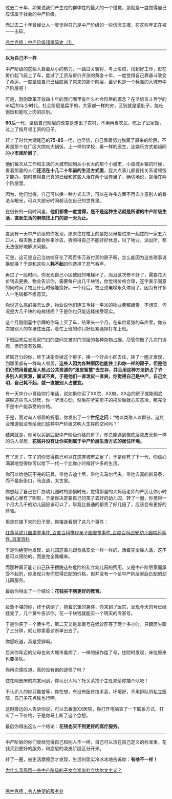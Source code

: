 <p>过去二十年，如果说我们产生过的群体性的最大的一个错觉，那就是一度觉得自己应该属于社会的中产阶级。</p><p>而过去二十年曾经让人一度觉得自己是中产阶级的一些信念支撑，在这些年正在被一一击碎。</p><a data-draft-node="block" data-draft-type="link-card" href="https://zhuanlan.zhihu.com/p/67110029" data-image="https://pic3.zhimg.com/v2-4a5284ca8c383e26189899160ae11afa_180x120.jpg" data-image-width="910" data-image-height="310" class="internal">弗兰克扬：中产阶级错觉简史（1）</a><hr/><p><b>以为自己不一样</b></p><p>中产阶级的这些人靠着从小的努力，一路过关斩将，考上名校，找到好工作，赶在房价起飞前上了车，度过了工资与房价齐涨的黄金十年，一度觉得自己靠奋斗改变了命运，一度坚信自己已经脱离了原来的那个阶层，至少也是一个标准的大城市中产阶层吧！</p><p>可是，刚刚改革开放四十年的我们哪里有什么社会阶层的概念？在坚信奋斗哲学的60后的年少时代，社会阶层是扁平的，大家都一样的穷，区别就是饿肚子，能吃饱饭和能吃上肉的区别。</p><p><b>60后</b>一代，坚信自己阶层的改变是走出了农村，不用再当农民，吃上了公家饭，过上了按月领工资的日子。</p><p>赶上了时代大潮尾巴的<b>75-85</b>一代，也坚信，自己靠着努力脱离了原来的阶层，不再是那个在厂区大院吃大锅饭，上一样的学校，看一样的医生，连娱乐方式都趋同的<b>小市民阶层</b>了。</p><p>他们每次从工作和生活的大城市回到从小长大的那个小城市，小县城乡镇的时候，看着那里的人们<b>还活在十几二十年前的生活方式里</b>，屁大点事儿都要托关系请顿饭才能办，顿时觉得自己真的已经和这些人活在两个世界里了，确切地说，是活在两个阶层里。</p><p>因为，他们觉得，自己可以换一种方式去活，可以在许多方面不再去介意别人的看法与眼光，可以大部分时间都活在自己的世界里。</p><p>在很长的一段时间里，<b>他们都曾一度觉得，是不是这种生活就是所谓的中产阶级生活，直到生活的麻烦找上门的那一天为止。</b></p><hr/><p>直到有一天中产阶级的你发现，原来住在楼上的是把父母接过来一起住的一家五六口人，每天晚上都会吵来吵去，折腾得自己不能好好休息，叫了物业，派出所，都无法很好地解决问题。</p><p>可是，这可是自己当初咬牙花了两百多万首付买的房子啊，怎么能因为这些琐事说换就换？于是和这些人<b>耗不起</b>的你选择了忍气吞声。</p><p>再过了一段时间，你发现自己小区破旧的电梯坏了，而且这次修不好了，需要花大价钱去更换，物业告诉你，需要每户出几千块钱，你觉得价格合理，签字表示同意的同时问了物业什么时候能换好。一个月后，物业说电梯永久停用了，因为有许多人一毛钱都不愿意交。</p><p>你说这么高的楼怎么走，物业说他们连五毛钱一平米的物业费都嫌贵，不想交，何况是大几千块的电梯钱呢？于是你也只能选择接受现实。</p><p>这个月刚刚喜中京牌的你马上买了车，结果头一个月，在车位紧张的车库里，你五次被别人的车堵住出路，着忙上班的你只好赶紧选择打车上班。</p><p>下班回来后发现家门口的空间又被对门邻居的各种杂物占据，尽管你敲了几次门协商，但仍没有效果。</p><p>苦恼万分的你，终于决定卖掉这个房子，换一个好点小区去住，转了一圈才发现，到哪里都有一群鸟人邻居，<b>这些人因为各种原因也能住上和你一样的房子，但是他们仍然用着底层人抢占公共资源的“泼皮智慧”去生存，并且用这种方法挤占了许多别人的资源，屡试不爽，于是他们一直泼皮一直爽，你觉得自己是中产，自己文明，自己耗不起，就一直被别人占便宜。</b></p><p>有一天中介小哥给你打电话，说如果你买了XX院，XX府，XX台的房子就能彻底摆脱这些鸟人邻居，你一听很心动，然后在听完房子的报价后就心灰意冷，那完全不是中产能承受的价格。</p><p>于是，面对鸟人邻居的折磨，你发出了一个<b>世纪之问：</b>“物以类聚人以群分，这社会难道就没有给我们这种中产阶级文明人生存的空间吗？”</p><p>结果就是，你可以买到匹配中产阶级价格的房子，却总能遇到像底层泼皮无赖一样的鸟人邻居，<b>花钱并没有让你买到属于中产阶层生活方式的居住环境。</b></p><hr/><p>有了房子，车子的你觉得自己可以在这座城市立足了，于是你有了下一代，你信心满满地觉得你可以给下一代一个比你小时候好许多的生活。</p><p>你可以给他玩不完的玩具，带他去迪士尼，带他去马尔代夫，带他去真的新马泰，而不是新街口，马连道，太古里。</p><p>你想起了自己在厂办幼儿园时的恐惧时光，觉得那里的大妈级老师的严厉让你小时候的心里有了阴影，于是你决定要自己的孩子去好的幼儿园，转了一圈，你觉得一个月大几千的幼儿园应该可以了，毕竟比普通的都贵了好几倍了，应该会有更好的体验。</p><p>但是在接下来的日子里，你接连看到了这几个事件：</p><a data-draft-node="block" data-draft-type="link-card" href="https://link.zhihu.com/?target=https%3A//baike.baidu.com/item/%25E7%25BA%25A2%25E9%25BB%2584%25E8%2593%259D%25E5%25B9%25BC%25E5%2584%25BF%25E5%259B%25AD%25E8%2599%2590%25E7%25AB%25A5%25E4%25BA%258B%25E4%25BB%25B6/22220134" data-image="https://pic4.zhimg.com/v2-a64774de231eee7f3449f6649c9cdaef_180x120.jpg" data-image-width="320" data-image-height="105" class=" wrap external" target="_blank" rel="nofollow noreferrer">红黄蓝幼儿园虐童事件_百度百科</a><a data-draft-node="block" data-draft-type="link-card" href="https://link.zhihu.com/?target=https%3A//baike.baidu.com/item/%25E6%2590%25BA%25E7%25A8%258B%25E4%25BA%25B2%25E5%25AD%2590%25E5%259B%25AD%25E8%2599%2590%25E7%25AB%25A5%25E4%25BA%258B%25E4%25BB%25B6/22198348%3Ffr%3Daladdin" data-image="https://pic4.zhimg.com/v2-a64774de231eee7f3449f6649c9cdaef_180x120.jpg" data-image-width="320" data-image-height="105" class=" wrap external" target="_blank" rel="nofollow noreferrer">携程亲子园虐童事件_百度百科</a><a data-draft-node="block" data-draft-type="link-card" href="https://link.zhihu.com/?target=https%3A//baike.baidu.com/item/%25E8%25A5%25BF%25E5%25AE%2589%25E5%25B9%25BC%25E5%2584%25BF%25E5%259B%25AD%25E5%2596%2582%25E8%258D%25AF%25E4%25BA%258B%25E4%25BB%25B6/13327731%3Ffr%3Daladdin" data-image="https://pic4.zhimg.com/v2-a64774de231eee7f3449f6649c9cdaef_180x120.jpg" data-image-width="320" data-image-height="105" class=" wrap external" target="_blank" rel="nofollow noreferrer">西安幼儿园喂药事件_百度百科</a><p>于是你绝望地发现，幼儿园这事儿跟食品安全一样一样的，活着完全靠人品，这不是可以预防的，而是完全靠概率。</p><p>而那种真正能让自己孩子摆脱这些危险的私立幼儿园的费用，又是中产阶层家庭承受不起的，你发现只有你觉得匹配的价格，但并没有一个给中产阶层家庭匹配的幼儿园服务。</p><p>最后你得出了一个结论：<b>花钱买不到更好的教育。</b></p><hr/><p>疲惫不堪的你，终于病倒了，拖着沉重的身体，你来到了医院，发现今天的号已经挂完了，几个黄牛告诉你，花一千块钱就能买一个明天的专家号。</p><p>于是你买了一个黄牛号，第二天又是拿着号在候诊区等了两个多小时，只跟医生聊了三分钟，就让你拿着诊断单出去了。</p><p>你感叹道，真是受罪啊。</p><p>后来你年迈的父母也来大城市看病了，一样的操作挂了号，住院时发现，床位原来也要排队。</p><p>你再次感叹道，真的没有别的途径了吗？</p><p>住在隔壁床的病友问到，你认识人吗？托关系找个主任来给你插个队吧！</p><p>不认识人的你只能苦等，你在想，有没有医疗技术高，环境好，不用排队的私立医院，自己多花点钱也行啊。</p><p>这时旁边的人告诉你说，可以去香港XX医院，你打开电脑查了一下联系方式，打听了一下价格，于是你马上断了这个念想。</p><p>最后你得出这么一个结论：<b>花钱也买不到更好的医疗服务。</b></p><hr/><p>中产阶层的你们曾经觉得自己和别人不一样，自己可以活在自己定义的标准里，花钱买到更好的服务，和底层的泼皮阶层区分开来。</p><p>转了一圈，被生活摩擦后才发现，生活的现实冷冰冰地告诉你：<b>有啥不一样！</b></p><a data-draft-node="block" data-draft-type="link-card" href="https://www.zhihu.com/question/37294960/answer/585893345?hb_wx_block=0" data-image="https://pic3.zhimg.com/v2-5b229276459a0ebc8d1a91f8e37a5dae_180x120.jpg" data-image-width="862" data-image-height="551" class="internal">为什么我周围一些中产阶级的子女会崇尚社会达尔文主义？</a><p class="ztext-empty-paragraph"><br/></p><a data-draft-node="block" data-draft-type="link-card" href="https://zhuanlan.zhihu.com/p/77819937" data-image="https://pic1.zhimg.com/v2-f2c01380f6bf9ffbda649f8446ce6cac_r.jpg" data-image-width="795" data-image-height="464" class="internal">弗兰克扬：令人绝望的服务业</a><p></p>